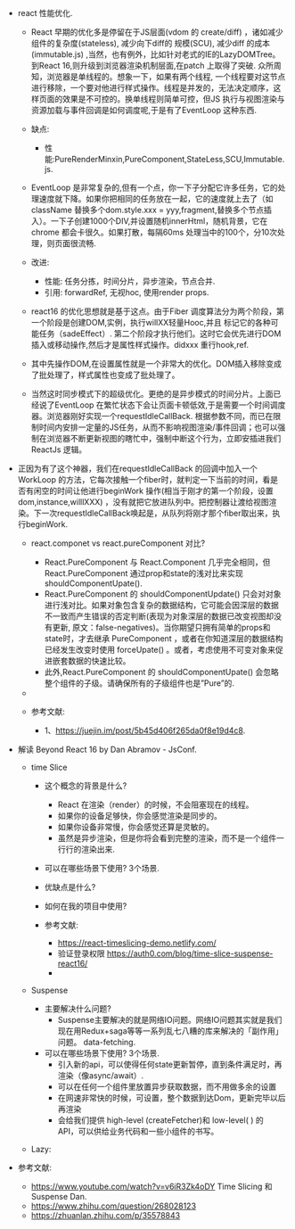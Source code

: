 * react 性能优化.
  * React 早期的优化多是停留在于JS层面(vdom 的 create/diff) ，诸如减少组件的复杂度(stateless), 减少向下diff的
  规模(SCU), 减少diff 的成本(immutable.js) ,当然，也有例外，比如针对老式的IE的LazyDOMTree。到React 16,则升级到浏览器渲染机制层面,在patch 上取得了突破. 众所周知，浏览器是单线程的。想象一下，如果有两个线程, 一个线程要对这节点进行移除，一个要对他进行样式操作。线程是并发的，无法决定顺序，这样页面的效果是不可控的。换单线程则简单可控，但JS 执行与视图渲染与资源加载与事件回调是如何调度呢,于是有了EventLoop 这种东西.

  * 缺点:
    * 性能:PureRenderMinxin,PureComponent,StateLess,SCU,Immutable.js.

  * EventLoop 是非常复杂的,但有一个点，你一下子分配它许多任务，它的处理速度就下降。如果你把相同的任务放在一起，它的速度就上去了（如className 替换多个dom.style.xxx = yyy,fragment,替换多个节点插入）。一下子创建1000个DIV,并设置随机innerHtml，随机背景，它在chrome 都会卡很久。如果打散，每隔60ms 处理当中的100个，分10次处理，则页面很流畅.

  * 改进:
    * 性能: 任务分拣，时间分片，异步渲染，节点合并.
    * 引用: forwardRef, 无视hoc, 使用render props.

  * react16 的优化思想就是基于这点。由于Fiber 调度算法分为两个阶段，第一个阶段是创建DOM,实例，执行willXX轻量Hooc,并且
  标记它的各种可能任务（sadeEffect）. 第二个阶段才执行他们。这时它会优先进行DOM插入或移动操作,然后才是属性样式操作。didxxx 重行hook,ref.

  * 其中先操作DOM,在设置属性就是一个非常大的优化。DOM插入移除变成了批处理了，样式属性也变成了批处理了。

  * 当然这时同步模式下的超级优化。更绝的是异步模式的时间分片。上面已经说了EventLoop 在繁忙状态下会让页面卡顿低效,于是需要一个时间调度器。浏览器刚好实现一个requestIdleCallBack. 根据参数不同，而已在限制时间内安排一定量的JS任务，从而不影响视图渲染/事件回调；也可以强制在浏览器不断更新视图的瞎忙中，强制中断这个行为，立即安插进我们ReactJs 逻辑。

* 正因为有了这个神器，我们在requestIdleCallBack 的回调中加入一个WorkLoop 的方法，它每次接触一个fiber时，就判定一下当前的时间，看是否有闲空的时间让他进行beginWork 操作(相当于刚才的第一个阶段，设置dom,instance,willlXXX) ，没有就把它放进队列中。把控制器让渡给视图渲染。下一次requestIdleCallBack唤起是，从队列将刚才那个fiber取出来，执行beginWork.

    *  react.componet vs react.pureComponent 对比?
        * React.PureComponent 与 React.Component 几乎完全相同，但 React.PureComponent 通过prop和state的浅对比来实现 shouldComponentUpate().
        * React.PureComponent 的 shouldComponentUpdate() 只会对对象进行浅对比。如果对象包含复杂的数据结构，它可能会因深层的数据不一致而产生错误的否定判断(表现为对象深层的数据已改变视图却没有更新, 原文：false-negatives)。当你期望只拥有简单的props和state时，才去继承 PureComponent ，或者在你知道深层的数据结构已经发生改变时使用 forceUpate() 。或者，考虑使用不可变对象来促进嵌套数据的快速比较。
        * 此外,React.PureComponent 的 shouldComponentUpate() 会忽略整个组件的子级。请确保所有的子级组件也是”Pure”的.

    *  

    * 参考文献:
        * 1、https://juejin.im/post/5b45d406f265da0f8e19d4c8.

* 解读 Beyond React 16 by Dan Abramov - JsConf.

    *  time Slice
        * 这个概念的背景是什么?
            * React 在渲染（render）的时候，不会阻塞现在的线程。
            * 如果你的设备足够快，你会感觉渲染是同步的。
            * 如果你设备非常慢，你会感觉还算是灵敏的。
            * 虽然是异步渲染，但是你将会看到完整的渲染，而不是一个组件一行行的渲染出来.

        * 可以在哪些场景下使用? 3个场景.
        * 优缺点是什么?
        * 如何在我的项目中使用?
        
        * 参考文献:
            * https://react-timeslicing-demo.netlify.com/
            * 验证登录权限 https://auth0.com/blog/time-slice-suspense-react16/
            * 
    *  Suspense
        * 主要解决什么问题?
            * Suspense主要解决的就是网络IO问题。网络IO问题其实就是我们现在用Redux+saga等等一系列乱七八糟的库来解决的「副作用」问题。 data-fetching.
        * 可以在哪些场景下使用? 3个场景.
            * 引入新的api，可以使得任何state更新暂停，直到条件满足时，再渲染（像async/await）.
            * 可以在任何一个组件里放置异步获取数据，而不用做多余的设置
            * 在网速非常快的时候，可设置，整个数据到达Dom，更新完毕以后再渲染
            * 会给我们提供 high-level (createFetcher)和 low-level( ) 的 API，可以供给业务代码和一些小组件的书写。

    * Lazy:

* 参考文献:
    * https://www.youtube.com/watch?v=v6iR3Zk4oDY  Time Slicing 和 Suspense  Dan.
    * https://www.zhihu.com/question/268028123 
    * https://zhuanlan.zhihu.com/p/35578843 